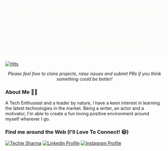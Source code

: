 [<img src="https://github.com/piyushsharma220699/piyushsharma220699/blob/main/Introduction.gif" alt="👋 Hi there! I'm Piyush Sharma" title="👋 Hi there! I'm Piyush Sharma"/>](https://www.youtube.com/c/TechieSharma/)

[![Hits](https://hits.seeyoufarm.com/api/count/incr/badge.svg?url=https%3A%2F%2Fgithub.com%2Fpiyushsharma22069%2Fhit-counter&count_bg=%233D51C8&title_bg=%23A7A5A5&icon=postwoman.svg&icon_color=%23000000&title=Visitors+Count&edge_flat=true)](https://hits.seeyoufarm.com)

<div align="center">
<i>Please feel free to clone projects, raise issues and submit PRs if you think something could be better!</i>
</div>

### About Me 👨‍💻
A Tech Enthusiast and a leader by nature, l have a keen interest in learning the latest technologies in the market. Being a writer, an actor and a motivator, I'm able to create a fun loving positive environment around myself wherever I go.

### Find me around the Web (I'll Love To Connect! 😄)
[<img src="https://img.shields.io/badge/youtube-%23FF0000.svg?&style=for-the-badge&logo=youtube&logoColor=white" alt="Techie Sharma" title="Techie Sharma"/>](https://www.youtube.com/c/TechieSharma/)
[<img src="https://img.shields.io/badge/linkedin-%230077B5.svg?&style=for-the-badge&logo=linkedin&logoColor=white" alt="Linkedin Profile" title="Linkedin Profile"/>](https://www.linkedin.com/in/piyushsharma220699/)
[<img src="https://img.shields.io/badge/instagram-%23E4405F.svg?&style=for-the-badge&logo=instagram&logoColor=white" alt="Instagram Profile" title="Instagram Profile"/>](https://www.instagram.com/piyush_sharma226/)

<!--
**piyushsharma220699/piyushsharma220699** is a ✨ _special_ ✨ repository because its `README.md` (this file) appears on your GitHub profile.

Here are some ideas to get you started:

- 🔭 I’m currently working on ...
- 🌱 I’m currently learning ...
- 👯 I’m looking to collaborate on ...
- 🤔 I’m looking for help with ...
- 💬 Ask me about ...
- 📫 How to reach me: ...
- 😄 Pronouns: ...
- ⚡ Fun fact: ...
-->
